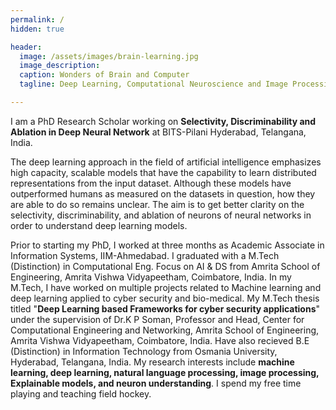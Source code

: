 ```yaml
---
permalink: /
hidden: true

header:
  image: /assets/images/brain-learning.jpg
  image_description: 
  caption: Wonders of Brain and Computer 
  tagline: Deep Learning, Computational Neuroscience and Image Processing.

---
```


I am a PhD Research Scholar working on **Selectivity, Discriminability and Ablation in Deep Neural Network** at BITS-Pilani Hyderabad, Telangana, India.

The deep learning approach in the field of artificial intelligence emphasizes high capacity, scalable models that have the capability to learn distributed representations from the input dataset. Although these models have outperformed humans as measured on the datasets in question, how they are able to do so remains unclear. The aim is to get better clarity on the selectivity, discriminability, and ablation of neurons of neural networks in order to understand deep learning models.

Prior to starting my PhD, I worked at three months as Academic Associate in  Information Systems, IIM-Ahmedabad. I graduated with a M.Tech (Distinction) in Computational Eng. Focus on AI & DS from Amrita School of Engineering, Amrita Vishwa Vidyapeetham, Coimbatore,
India. In my M.Tech, I have worked on multiple projects related to Machine learning and deep learning applied to cyber security and bio-medical. My M.Tech thesis titled "**Deep Learning based Frameworks for cyber security applications**" under the supervision of Dr.K P Soman, Professor and Head, Center for Computational Engineering and Networking, Amrita School of Engineering, Amrita Vishwa Vidyapeetham, Coimbatore, India. Have also recieved B.E (Distinction) in Information Technology from Osmania University, Hyderabad, Telangana, India. My research interests include **machine learning, deep learning, natural language processing, image processing, Explainable models, and neuron understanding**. I spend my free time playing and teaching field hockey.




